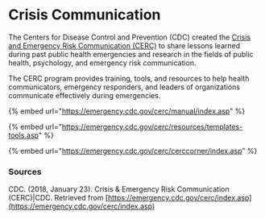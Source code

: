 # Crisis Communication

The Centers for Disease Control and Prevention \(CDC\) created the [Crisis and Emergency Risk Communication \(CERC\)](https://emergency.cdc.gov/cerc/index.asp) to share lessons learned during past public health emergencies and research in the fields of public health, psychology, and emergency risk communication. 

The CERC program provides training, tools, and resources to help health communicators, emergency responders, and leaders of organizations communicate effectively during emergencies.

{% embed url="https://emergency.cdc.gov/cerc/manual/index.asp" %}

{% embed url="https://emergency.cdc.gov/cerc/resources/templates-tools.asp" %}

{% embed url="https://emergency.cdc.gov/cerc/cerccorner/index.asp" %}

### Sources

CDC. \(2018, January 23\). Crisis & Emergency Risk Communication \(CERC\)\|CDC. Retrieved from [https://emergency.cdc.gov/cerc/index.asp](https://emergency.cdc.gov/cerc/index.asp)

